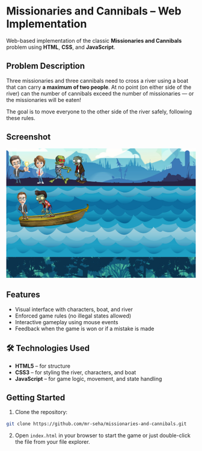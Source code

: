 # Missionaries and Cannibals – Web Implementation

Web-based implementation of the classic **Missionaries and Cannibals** problem using **HTML**, **CSS**, and **JavaScript**.

## Problem Description

Three missionaries and three cannibals need to cross a river using a boat that can carry **a maximum of two people**. At no point (on either side of the river) can the number of cannibals exceed the number of missionaries — or the missionaries will be eaten!

The goal is to move everyone to the other side of the river safely, following these rules.

## Screenshot

![Screenshot of program](images/screenshot.png)

## Features

- Visual interface with characters, boat, and river
- Enforced game rules (no illegal states allowed)
- Interactive gameplay using mouse events
- Feedback when the game is won or if a mistake is made

## 🛠 Technologies Used

- **HTML5** – for structure
- **CSS3** – for styling the river, characters, and boat
- **JavaScript** – for game logic, movement, and state handling

## Getting Started

1. Clone the repository:

```bash
git clone https://github.com/mr-seha/missionaries-and-cannibals.git
```

2. Open `index.html` in your browser to start the game or just double-click the file from your file explorer.
